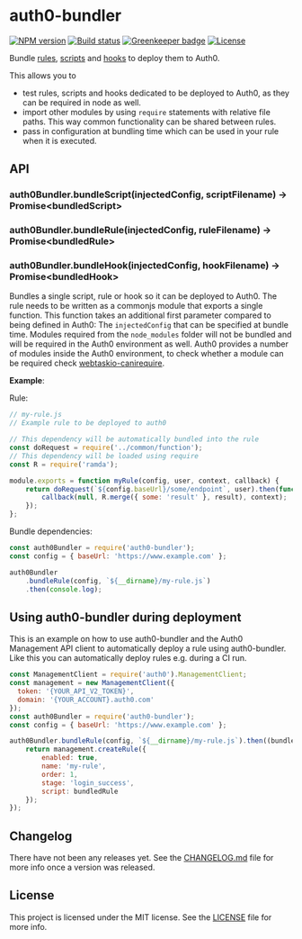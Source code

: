 # auth0-bundler

[![NPM version][npm-image]][npm-url]
[![Build status][travis-ci-image]][travis-ci-url]
[![Greenkeeper badge](https://badges.greenkeeper.io/holidaycheck/auth0-bundler.svg)](https://greenkeeper.io/)
[![License][license-image]][license-url]

Bundle [rules](https://auth0.com/docs/rules), [scripts](https://auth0.com/docs/connections/database/mysql#3-provide-action-scripts) and [hooks](https://auth0.com/docs/hooks) to deploy them to Auth0.

This allows you to
- test rules, scripts and hooks dedicated to be deployed to Auth0, as they can be required in node as well.
- import other modules by using `require` statements with relative file paths. This way common functionality can be shared between rules.
- pass in configuration at bundling time which can be used in your rule when it is executed.

## API

### auth0Bundler.bundleScript(injectedConfig, scriptFilename) -> Promise\<bundledScript\>
### auth0Bundler.bundleRule(injectedConfig, ruleFilename) -> Promise\<bundledRule\>
### auth0Bundler.bundleHook(injectedConfig, hookFilename) -> Promise\<bundledHook\>

Bundles a single script, rule or hook so it can be deployed to Auth0. The rule needs to be written as a commonjs
module that exports a single function. This function takes an additional first parameter compared to being defined in Auth0: The `injectedConfig` that can be specified at bundle time. Modules required from the `node_modules` folder will not be bundled and will be required in the Auth0 environment as well. Auth0 provides a number of modules inside the Auth0 environment, to check whether a module can be required check [webtaskio-canirequire](https://tehsis.github.io/webtaskio-canirequire/).

__Example__:

Rule:

```js
// my-rule.js
// Example rule to be deployed to auth0

// This dependency will be automatically bundled into the rule
const doRequest = require('../common/function');
// This dependency will be loaded using require
const R = require('ramda');

module.exports = function myRule(config, user, context, callback) {
    return doRequest(`${config.baseUrl}/some/endpoint`, user).then(function (result) {
        callback(null, R.merge({ some: 'result' }, result), context);
    });
};
```

Bundle dependencies:

```js
const auth0Bundler = require('auth0-bundler');
const config = { baseUrl: 'https://www.example.com' };

auth0Bundler
    .bundleRule(config, `${__dirname}/my-rule.js`)
    .then(console.log);
```



## Using auth0-bundler during deployment

This is an example on how to use auth0-bundler and the Auth0 Management API client to automatically
deploy a rule using auth0-bundler. Like this you can automatically deploy rules e.g. during a
CI run.

```js
const ManagementClient = require('auth0').ManagementClient;
const management = new ManagementClient({
  token: '{YOUR_API_V2_TOKEN}',
  domain: '{YOUR_ACCOUNT}.auth0.com'
});
const auth0Bundler = require('auth0-bundler');
const config = { baseUrl: 'https://www.example.com' };

auth0Bundler.bundleRule(config, `${__dirname}/my-rule.js`).then((bundledRule) => {
    return management.createRule({
        enabled: true,
        name: 'my-rule',
        order: 1,
        stage: 'login_success',
        script: bundledRule
    });
});
```

## Changelog

There have not been any releases yet. See the [CHANGELOG.md](CHANGELOG.md) file for more info once a version
was released.

## License

This project is licensed under the MIT license. See the [LICENSE](LICENSE) file for more info.

[npm-image]: https://img.shields.io/npm/v/auth0-bundler.svg
[npm-url]: https://npmjs.org/package/auth0-bundler
[travis-ci-image]: https://img.shields.io/travis/holidaycheck/auth0-bundler/master.svg
[travis-ci-url]: https://travis-ci.org/holidaycheck/auth0-bundler
[license-image]: http://img.shields.io/npm/l/auth0-lock.svg
[license-url]: #license
